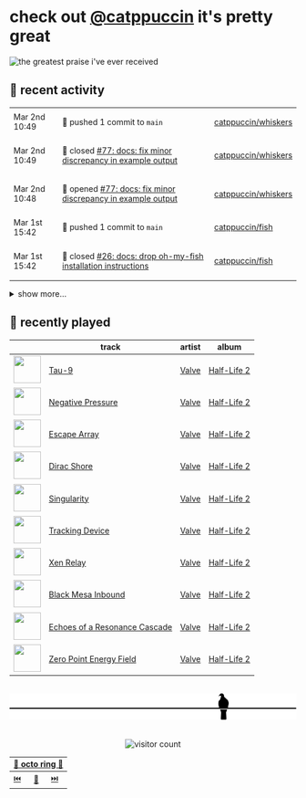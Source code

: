 # check out [@catppuccin](https://github.com/catppuccin) it's pretty great

![the greatest praise i've ever received](https://github.com/user-attachments/assets/ad888e4f-7a22-4eac-85a7-744eacd8eb46)

## 📅 recent activity

<!-- SCRIPT:REPLACE:GITHUB -->
<table>
<tbody>
<tr>
<td><span title='2025-03-02T10:49:14+00:00'>Mar 2nd 10:49</span></td>
<td>

🚢 pushed 1 commit to `main`

</td>
<td>

[catppuccin/whiskers](https://github.com/catppuccin/whiskers)

</td>
</tr>
<tr>
<td><span title='2025-03-02T10:49:14+00:00'>Mar 2nd 10:49</span></td>
<td>

🎉 closed [#77: docs: fix minor discrepancy in example output](https://github.com/catppuccin/whiskers/pull/77)

</td>
<td>

[catppuccin/whiskers](https://github.com/catppuccin/whiskers)

</td>
</tr>
<tr>
<td><span title='2025-03-02T10:48:53+00:00'>Mar 2nd 10:48</span></td>
<td>

🚀 opened [#77: docs: fix minor discrepancy in example output](https://github.com/catppuccin/whiskers/pull/77)

</td>
<td>

[catppuccin/whiskers](https://github.com/catppuccin/whiskers)

</td>
</tr>
<tr>
<td><span title='2025-03-01T15:42:23+00:00'>Mar 1st 15:42</span></td>
<td>

🚢 pushed 1 commit to `main`

</td>
<td>

[catppuccin/fish](https://github.com/catppuccin/fish)

</td>
</tr>
<tr>
<td><span title='2025-03-01T15:42:23+00:00'>Mar 1st 15:42</span></td>
<td>

🎉 closed [#26: docs: drop oh-my-fish installation instructions](https://github.com/catppuccin/fish/pull/26)

</td>
<td>

[catppuccin/fish](https://github.com/catppuccin/fish)

</td>
</tr>
</tbody>
</table>

<details>
<summary>show more...</summary>
<table>
<tbody>
<tr>
<td><span title='2025-03-01T15:42:14+00:00'>Mar 1st 15:42</span></td>
<td>

✅ closed [#25: [Bug] When installing with Oh My Fish](https://github.com/catppuccin/fish/issues/25)

</td>
<td>

[catppuccin/fish](https://github.com/catppuccin/fish)

</td>
</tr>
<tr>
<td><span title='2025-03-01T15:42:02+00:00'>Mar 1st 15:42</span></td>
<td>

🚀 opened [#26: docs: drop oh-my-fish installation instructions](https://github.com/catppuccin/fish/pull/26)

</td>
<td>

[catppuccin/fish](https://github.com/catppuccin/fish)

</td>
</tr>
<tr>
<td><span title='2025-03-01T15:38:24+00:00'>Mar 1st 15:38</span></td>
<td>

💬 commented on [#25: [Bug] When installing with Oh My Fish](https://github.com/catppuccin/fish/issues/25)

</td>
<td>

[catppuccin/fish](https://github.com/catppuccin/fish)

</td>
</tr>
<tr>
<td><span title='2025-03-01T15:17:13+00:00'>Mar 1st 15:17</span></td>
<td>

💬 commented on [#25: [Bug] When installing with Oh My Fish](https://github.com/catppuccin/fish/issues/25)

</td>
<td>

[catppuccin/fish](https://github.com/catppuccin/fish)

</td>
</tr>
<tr>
<td><span title='2025-03-01T12:57:13+00:00'>Mar 1st 12:57</span></td>
<td>

📢 opened [#76: expand the `accent` magic iterable to return full colour objects instead of just identifiers](https://github.com/catppuccin/whiskers/issues/76)

</td>
<td>

[catppuccin/whiskers](https://github.com/catppuccin/whiskers)

</td>
</tr>
<tr>
<td><span title='2025-02-28T22:41:22+00:00'>Feb 28th 22:41</span></td>
<td>

💬 commented on [#25: [Bug] When installing with Oh My Fish](https://github.com/catppuccin/fish/issues/25)

</td>
<td>

[catppuccin/fish](https://github.com/catppuccin/fish)

</td>
</tr>
<tr>
<td><span title='2025-02-28T20:55:21+00:00'>Feb 28th 20:55</span></td>
<td>

💬 commented on [#207: Transfer ownership of the `catppuccin` package to `@Catppuccin-Holdings`](https://github.com/luarocks/luarocks-site/issues/207)

</td>
<td>

[luarocks/luarocks-site](https://github.com/luarocks/luarocks-site)

</td>
</tr>
<tr>
<td><span title='2025-02-28T20:31:17+00:00'>Feb 28th 20:31</span></td>
<td>

💬 commented on [#207: Transfer ownership of the `catppuccin` package to `@Catppuccin-Holdings`](https://github.com/luarocks/luarocks-site/issues/207)

</td>
<td>

[luarocks/luarocks-site](https://github.com/luarocks/luarocks-site)

</td>
</tr>
<tr>
<td><span title='2025-02-26T00:14:06+00:00'>Feb 26th 00:14</span></td>
<td>

🚢 pushed 1 commit to `main`

</td>
<td>

[catppuccin/python](https://github.com/catppuccin/python)

</td>
</tr>
<tr>
<td><span title='2025-02-26T00:14:05+00:00'>Feb 26th 00:14</span></td>
<td>

🎉 closed [#104: chore(main): release 2.4.1](https://github.com/catppuccin/python/pull/104)

</td>
<td>

[catppuccin/python](https://github.com/catppuccin/python)

</td>
</tr>
<tr>
<td><span title='2025-02-26T00:13:55+00:00'>Feb 26th 00:13</span></td>
<td>

🔍 reviewed [#104: chore(main): release 2.4.1](https://github.com/catppuccin/python/pull/104)

</td>
<td>

[catppuccin/python](https://github.com/catppuccin/python)

</td>
</tr>
<tr>
<td><span title='2025-02-25T23:59:47+00:00'>Feb 25th 23:59</span></td>
<td>

🚢 pushed 1 commit to `main`

</td>
<td>

[catppuccin/python](https://github.com/catppuccin/python)

</td>
</tr>
<tr>
<td><span title='2025-02-25T23:59:47+00:00'>Feb 25th 23:59</span></td>
<td>

🎉 closed [#87: chore(main): release 2.4.0](https://github.com/catppuccin/python/pull/87)

</td>
<td>

[catppuccin/python](https://github.com/catppuccin/python)

</td>
</tr>
<tr>
<td><span title='2025-02-25T23:59:15+00:00'>Feb 25th 23:59</span></td>
<td>

🔍 reviewed [#87: chore(main): release 2.4.0](https://github.com/catppuccin/python/pull/87)

</td>
<td>

[catppuccin/python](https://github.com/catppuccin/python)

</td>
</tr>
</tbody>
</table>
</details>
<!-- SCRIPT:REPLACE:GITHUB -->

## 🎵 recently played

<!-- SCRIPT:REPLACE:SPOTIFY -->
| | track | artist | album |
| - | - | - | - |
| <img src="https://i.scdn.co/image/ab67616d00004851d75eb6fcaabaf5e780ffc4db" width="48" height="48"> | [Tau-9](https://open.spotify.com/track/5czXndRJXV2rKkG99S6B8a) | [Valve](https://open.spotify.com/artist/16qqOddo0ydmympG5G2oPQ) | [Half-Life 2](https://open.spotify.com/track/5czXndRJXV2rKkG99S6B8a) |
| <img src="https://i.scdn.co/image/ab67616d00004851d75eb6fcaabaf5e780ffc4db" width="48" height="48"> | [Negative Pressure](https://open.spotify.com/track/2s3AM28L84NPdj6NPOyhsF) | [Valve](https://open.spotify.com/artist/16qqOddo0ydmympG5G2oPQ) | [Half-Life 2](https://open.spotify.com/track/2s3AM28L84NPdj6NPOyhsF) |
| <img src="https://i.scdn.co/image/ab67616d00004851d75eb6fcaabaf5e780ffc4db" width="48" height="48"> | [Escape Array](https://open.spotify.com/track/45qRdgtLu5QnEcYuYm8qGd) | [Valve](https://open.spotify.com/artist/16qqOddo0ydmympG5G2oPQ) | [Half-Life 2](https://open.spotify.com/track/45qRdgtLu5QnEcYuYm8qGd) |
| <img src="https://i.scdn.co/image/ab67616d00004851d75eb6fcaabaf5e780ffc4db" width="48" height="48"> | [Dirac Shore](https://open.spotify.com/track/3p4msXtvuJ3WQlPcyCfgyQ) | [Valve](https://open.spotify.com/artist/16qqOddo0ydmympG5G2oPQ) | [Half-Life 2](https://open.spotify.com/track/3p4msXtvuJ3WQlPcyCfgyQ) |
| <img src="https://i.scdn.co/image/ab67616d00004851d75eb6fcaabaf5e780ffc4db" width="48" height="48"> | [Singularity](https://open.spotify.com/track/1fpsDjeRwQzQhhkvjhrhxi) | [Valve](https://open.spotify.com/artist/16qqOddo0ydmympG5G2oPQ) | [Half-Life 2](https://open.spotify.com/track/1fpsDjeRwQzQhhkvjhrhxi) |
| <img src="https://i.scdn.co/image/ab67616d00004851d75eb6fcaabaf5e780ffc4db" width="48" height="48"> | [Tracking Device](https://open.spotify.com/track/3norYALhZDbTzRfrWkvtR3) | [Valve](https://open.spotify.com/artist/16qqOddo0ydmympG5G2oPQ) | [Half-Life 2](https://open.spotify.com/track/3norYALhZDbTzRfrWkvtR3) |
| <img src="https://i.scdn.co/image/ab67616d00004851d75eb6fcaabaf5e780ffc4db" width="48" height="48"> | [Xen Relay](https://open.spotify.com/track/3JZGlkM17kUgN60OrcjMK9) | [Valve](https://open.spotify.com/artist/16qqOddo0ydmympG5G2oPQ) | [Half-Life 2](https://open.spotify.com/track/3JZGlkM17kUgN60OrcjMK9) |
| <img src="https://i.scdn.co/image/ab67616d00004851d75eb6fcaabaf5e780ffc4db" width="48" height="48"> | [Black Mesa Inbound](https://open.spotify.com/track/28CySeSp3RGo7HQlmgXaNC) | [Valve](https://open.spotify.com/artist/16qqOddo0ydmympG5G2oPQ) | [Half-Life 2](https://open.spotify.com/track/28CySeSp3RGo7HQlmgXaNC) |
| <img src="https://i.scdn.co/image/ab67616d00004851d75eb6fcaabaf5e780ffc4db" width="48" height="48"> | [Echoes of a Resonance Cascade](https://open.spotify.com/track/2XGSS595dFWkL95nNIcrgT) | [Valve](https://open.spotify.com/artist/16qqOddo0ydmympG5G2oPQ) | [Half-Life 2](https://open.spotify.com/track/2XGSS595dFWkL95nNIcrgT) |
| <img src="https://i.scdn.co/image/ab67616d00004851d75eb6fcaabaf5e780ffc4db" width="48" height="48"> | [Zero Point Energy Field](https://open.spotify.com/track/3XzUMhz8mFUce6CpuNOtHf) | [Valve](https://open.spotify.com/artist/16qqOddo0ydmympG5G2oPQ) | [Half-Life 2](https://open.spotify.com/track/3XzUMhz8mFUce6CpuNOtHf) |

<!-- SCRIPT:REPLACE:SPOTIFY -->

<br>

<div align="center">

<picture>
    <source media="(prefers-color-scheme: light)" srcset="assets/pigeon-light.svg">
    <source media="(prefers-color-scheme: dark)" srcset="assets/pigeon-dark.svg">
    <img alt="pigeon sitting on a wire" src="assets/pigeon-light.svg">
</picture>

<br>
<br>

![visitor count](https://profile-counter.glitch.me/backwardspy/count.svg)

<table>
    <thead>
        <th colspan="3"><a href="https://octo-ring.com">🐙 octo ring 🐙</a></th>
    </thead>
    <tbody>
        <td><a href="https://octo-ring.com/p/backwardspy/prev">⏮️</a></td>
        <td><a href="https://octo-ring.com/p/backwardspy/random">🔀</a></td>
        <td><a href="https://octo-ring.com/p/backwardspy/next">⏭️</a></td>
    </tbody>
</table>

</div>
